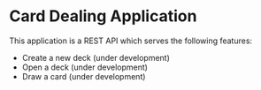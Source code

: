 # Card Dealing Application

This application is a REST API which serves the following features:
- Create a new deck (under development)
- Open a deck (under development)
- Draw a card (under development)
